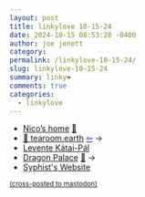 ```yaml
---
layout: post
title: 𝚕𝚒𝚗𝚔𝚢𝚕𝚘𝚟𝚎 𝟷𝟶-𝟷𝟻-𝟸𝟺
date: 2024-10-15 08:53:28 -0400
author: joe jenett
category: 
permalink: /linkylove-10-15-24/
slug: linkylove-10-15-24
summary: 𝚕𝚒𝚗𝚔𝚢❤️
comments: true
categories:
  - linkylove
---
```

<ul class="linkylove">
	<li><a title="Nico’s home" href="https://nicochilla.com/">Nico’s home</a> <a title="source" href="https://pinboard.in/u:mikael">📌</a></li>
	<li><a title="Welcome to my cozy tearoom on planet Earth!" href="https://tearoom.earth/">🍵 tearoom.earth</a>  <a title="source" href="https://frills.dev/links/"><span style="color:blue;">&#8678;</span></a> <span title="led to site shown below">&#8594;</span></li>
	<li><a title="Levente Kátai-Pál" href="https://levente.blog/">Levente Kátai-Pál</a></li>
	<li><a title="Drako Blaze" href="https://drakoblazer.neocities.org/">Dragon Palace</a> <a title="source" href="https://pinboard.in/u:ramblinggit">📌</a> <span title="led to site shown below">&#8594;</span></li>
	<li><a title="Syphist's Website" href="https://syphist.com/">Syphist's Website</a></li>
</ul>
<a href="https://brid.gy/publish/mastodon"><small>(cross-posted to mastodon)</small></a>